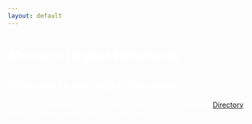 ```yaml
---
layout: default
---
```


<h1> <span style="color:white">Menace Digital Notebook</span> </h1>
<body text="#ffffff" link="#ff0000" vlink="#ff0000" alink="#ff0000">
<h2 style="color:white"> Welcome to our Digital Notebook! </h2>
<p> This is just the home page, Notebook entries can be found in <a href="Directory">Directory</a> page and team profiles will be in the About Page </p>

